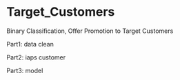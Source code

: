 # Target_Customers
Binary Classification, Offer Promotion to Target Customers 

Part1: data clean 

Part2: iaps customer 

Part3: model 

